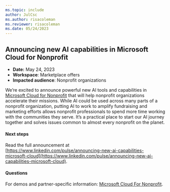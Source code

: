 ```yaml
---
ms.topic: include
author: JulCsc
ms.author: risacoleman
ms.reviewer: risacoleman
ms.date: 05/24/2023
---
```

## Announcing new AI capabilities in Microsoft Cloud for Nonprofit

- **Date:** May 24, 2023
- **Workspace**: Marketplace offers
- **Impacted audience**: Nonprofit organizations

We’re excited to announce powerful new AI tools and capabilities in [Microsoft Cloud for Nonprofit](https://www.microsoft.com/nonprofits/microsoft-cloud-for-nonprofit) that will help nonprofit organizations accelerate their missions. While AI could be used across many parts of a nonprofit organization, putting AI to work to amplify fundraising and marketing efforts allows nonprofit professionals to spend more time working with the communities they serve. It’s a practical place to start our AI journey together and solves issues common to almost every nonprofit on the planet.

#### Next steps

Read the full announcement at [https://www.linkedin.com/pulse/announcing-new-ai-capabilities-microsoft-cloud](https://www.linkedin.com/pulse/announcing-new-ai-capabilities-microsoft-cloud).

#### Questions

For demos and partner-specific information: [Microsoft Cloud For Nonprofit](https://partner.microsoft.com/asset/collection/microsoft-cloud-for-nonprofit-1#/).
